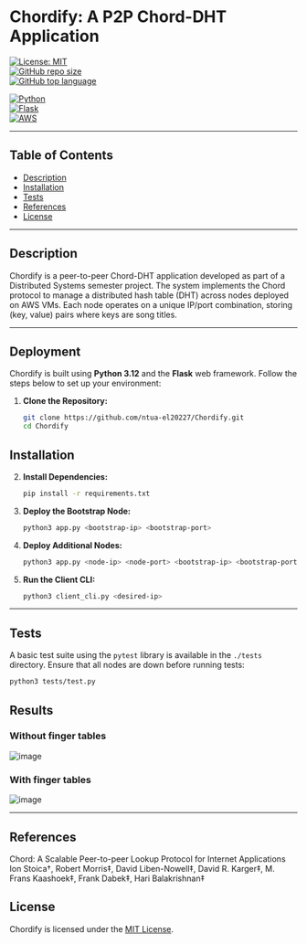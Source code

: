 # Chordify: A P2P Chord-DHT Application

[![License: MIT](https://img.shields.io/static/v1?label=License&message=MIT&color=blue&style=plastic)](https://opensource.org/license/MIT)  
[![GitHub repo size](https://img.shields.io/github/repo-size/ntua-el20227/Chordify?style=plastic)](https://github.com/ntua-el20227/Chordify)  
[![GitHub top language](https://img.shields.io/github/languages/top/ntua-el20227/Chordify?style=plastic)](https://github.com/ntua-el20227/Chordify)  

[![Python](https://img.shields.io/badge/Python-3.12-blue?logo=python)](https://www.python.org)  
[![Flask](https://img.shields.io/badge/Flask-2.0%2B-blue?logo=flask)](https://flask.palletsprojects.com/)  
[![AWS](https://img.shields.io/badge/AWS-Amazon%20Web%20Services-orange?logo=amazon-aws)](https://aws.amazon.com)

---

## Table of Contents

- [Description](#description)
- [Installation](#installation)
- [Tests](#tests)
- [References](#references)
- [License](#license)

---

## Description

Chordify is a peer-to-peer Chord-DHT application developed as part of a Distributed Systems semester project. The system implements the Chord protocol to manage a distributed hash table (DHT) across nodes deployed on AWS VMs. Each node operates on a unique IP/port combination, storing (key, value) pairs where keys are song titles.

---

## Deployment

Chordify is built using **Python 3.12** and the **Flask** web framework. Follow the steps below to set up your environment:

1. **Clone the Repository:**
   ```bash
   git clone https://github.com/ntua-el20227/Chordify.git
   cd Chordify
## Installation

2. **Install Dependencies:**

   ```bash
   pip install -r requirements.txt
   ```

3. **Deploy the Bootstrap Node:**

   ```bash
   python3 app.py <bootstrap-ip> <bootstrap-port>
   ```

4. **Deploy Additional Nodes:**

   ```bash
   python3 app.py <node-ip> <node-port> <bootstrap-ip> <bootstrap-port>
   ```

5. **Run the Client CLI:**

   ```bash
   python3 client_cli.py <desired-ip>
   ```

---

## Tests

A basic test suite using the `pytest` library is available in the `./tests` directory. Ensure that all nodes are down before running tests:

```bash
python3 tests/test.py
```
## Results

### Without finger tables

![image](https://github.com/user-attachments/assets/eeea34f1-21d4-4c39-8cb0-b3ad54394573)

### With finger tables

![image](https://github.com/user-attachments/assets/0810d53a-6dee-4621-989f-0fbaa11cb36e)



---
## References

Chord: A Scalable Peer-to-peer Lookup Protocol
for Internet Applications
Ion Stoica†, Robert Morris‡, David Liben-Nowell‡, David R. Karger‡, M. Frans Kaashoek‡, Frank Dabek‡, Hari Balakrishnan‡

## License

Chordify is licensed under the [MIT License](https://opensource.org/license/MIT).
